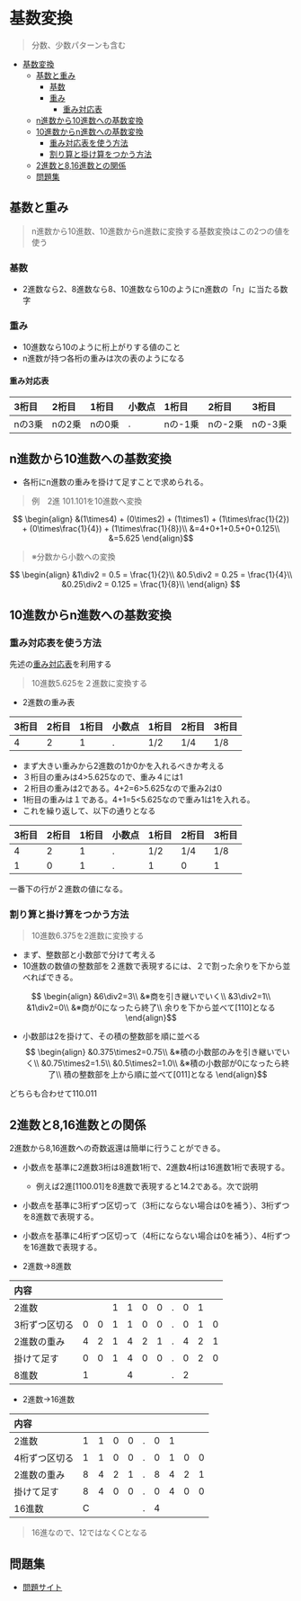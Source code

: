# 基数変換
> 分数、少数パターンも含む


- [基数変換](#基数変換)
  - [基数と重み](#基数と重み)
    - [基数](#基数)
    - [重み](#重み)
      - [重み対応表](#重み対応表)
  - [n進数から10進数への基数変換](#n進数から10進数への基数変換)
  - [10進数からn進数への基数変換](#10進数からn進数への基数変換)
    - [重み対応表を使う方法](#重み対応表を使う方法)
    - [割り算と掛け算をつかう方法](#割り算と掛け算をつかう方法)
  - [2進数と8,16進数との関係](#2進数と816進数との関係)
  - [問題集](#問題集)


## 基数と重み

> n進数から10進数、10進数からn進数に変換する基数変換はこの2つの値を使う


### 基数
- 2進数なら2、8進数なら8、10進数なら10のようにn進数の「n」に当たる数字
  
### 重み
- 10進数なら10のように桁上がりする値のこと
- n進数が持つ各桁の重みは次の表のようになる

#### 重み対応表
| 3桁目  | 2桁目  | 1桁目  | 小数点 | 1桁目   | 2桁目   | 3桁目   |
| :----- | :----- | :----- | :----- | :------ | :------ | :------ |
| nの3乗 | nの2乗 | nの0乗 | .      | nの-1乗 | nの-2乗 | nの-3乗 |

## n進数から10進数への基数変換
- 各桁にn進数の重みを掛けて足すことで求められる。
> 例　2進 101.101を10進数へ変換

$$
\begin{align}
&(1\times4) + (0\times2) + (1\times1) + (1\times\frac{1}{2}) + (0\times\frac{1}{4}) + (1\times\frac{1}{8})\\
&=4+0+1+0.5+0+0.125\\
&=5.625
\end{align}$$

> ※分数から小数への変換

$$
\begin{align}
&1\div2 = 0.5 = \frac{1}{2}\\
&0.5\div2 = 0.25 = \frac{1}{4}\\
&0.25\div2 = 0.125 = \frac{1}{8}\\
\end{align}
$$

## 10進数からn進数への基数変換
### 重み対応表を使う方法
先述の[重み対応表](#重み対応表)を利用する

> 10進数5.625を２進数に変換する

- 2進数の重み表

| 3桁目 | 2桁目 | 1桁目 | 小数点 | 1桁目 | 2桁目 | 3桁目 |
| :---- | :---- | :---- | :----- | :---- | :---- | :---- |
| 4     | 2     | 1     | .      | 1/2   | 1/4   | 1/8   |

- まず大きい重みから2進数の1か0かを入れるべきか考える
- ３桁目の重みは4>5.625なので、重み４には1
- ２桁目の重みは2である。4+2=6>5.625なので重み2は0
- 1桁目の重みは１である。4+1=5<5.625なので重み1は1を入れる。
- これを繰り返して、以下の通りとなる

| 3桁目 | 2桁目 | 1桁目 | 小数点 | 1桁目 | 2桁目 | 3桁目 |
| :---- | :---- | :---- | :----- | :---- | :---- | :---- |
| 4     | 2     | 1     | .      | 1/2   | 1/4   | 1/8   |
| 1     | 0     | 1     | .      | 1     | 0     | 1     |

一番下の行が２進数の値になる。

### 割り算と掛け算をつかう方法
> 10進数6.375を2進数に変換する
- まず、整数部と小数部で分けて考える
- 10進数の数値の整数部を２進数で表現するには、２で割った余りを下から並べればできる。

$$
\begin{align}
&6\div2=3\\
&※商を引き継いでいく\\
&3\div2=1\\
&1\div2=0\\
&※商が0になったら終了\\
余りを下から並べて[110]となる
\end{align}$$

- 小数部は2を掛けて、その積の整数部を順に並べる
$$
\begin{align}
&0.375\times2=0.75\\
&※積の小数部のみを引き継いでいく\\
&0.75\times2=1.5\\
&0.5\times2=1.0\\
&※積の小数部が0になったら終了\\
積の整数部を上から順に並べて[011]となる
\end{align}$$

どちらも合わせて110.011

## 2進数と8,16進数との関係
2進数から8,16進数への奇数返還は簡単に行うことができる。
- 小数点を基準に2進数3桁は8進数1桁で、2進数4桁は16進数1桁で表現する。
  - 例えば2進[1100.01]を8進数で表現すると14.2である。次で説明
- 小数点を基準に3桁ずつ区切って（3桁にならない場合は0を補う）、3桁ずつを8進数で表現する。
- 小数点を基準に4桁ずつ区切って（4桁にならない場合は0を補う）、4桁ずつを16進数で表現する。

- 2進数→8進数

| 内容          |     |     |     |     |     |     |     |     |     |     |
| :------------ | :-- | :-- | :-- | :-- | :-- | :-- | --- | --- | --- | --- |
| 2進数         |     |     | 1   | 1   | 0   | 0   | .   | 0   | 1   |     |
| 3桁ずつ区切る | 0   | 0   | 1   | 1   | 0   | 0   | .   | 0   | 1   | 0   |
| 2進数の重み   | 4   | 2   | 1   | 4   | 2   | 1   | .   | 4   | 2   | 1   |
| 掛けて足す    | 0   | 0   | 1   | 4   | 0   | 0   | .   | 0   | 2   | 0   |
| 8進数         | 1   |     |     | 4   |     |     | .   | 2   |     |     |

- 2進数→16進数

| 内容          |     |     |     |     |     |     |     |     |     |
| :------------ | :-- | :-- | :-- | :-- | :-- | :-- | --- | --- | --- |
| 2進数         | 1   | 1   | 0   | 0   | .   | 0   | 1   |     |     |
| 4桁ずつ区切る | 1   | 1   | 0   | 0   | .   | 0   | 1   | 0   | 0   | 0
| 2進数の重み   | 8   | 4   | 2   | 1   | .   | 8   | 4   | 2   | 1   | 1
| 掛けて足す    | 8   | 4   | 0   | 0   | .   | 0   | 4   | 0   | 0   | 0
| 16進数        | C   |     |     |     | .   | 4   |     |     |     |
> 16進なので、12ではなくCとなる

## 問題集
- [問題サイト](https://prau-ict.com/digitalize/radix-conversion-exercise/)
